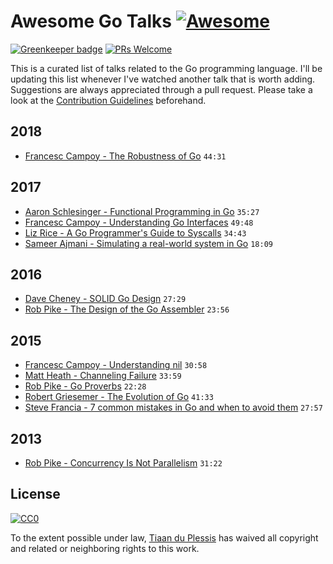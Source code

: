
# Awesome Go Talks [![Awesome](https://awesome.re/badge.svg)](https://awesome.re)

[![Greenkeeper badge](https://badges.greenkeeper.io/tiaanduplessis/awesome-go-talks.svg)](https://greenkeeper.io/) [![PRs Welcome](https://img.shields.io/badge/PRs-welcome-brightgreen.svg)](http://makeapullrequest.com)

This is a curated list of talks related to the Go programming language. I'll be updating this list whenever I've watched another talk that is worth adding. Suggestions are always appreciated through a pull request. Please take a look at the [Contribution Guidelines](CONTRIBUTING.md) beforehand.

## 2018

- [Francesc Campoy - The Robustness of Go](https://youtu.be/40d26ZGfhR8) `44:31`

## 2017

- [Aaron Schlesinger - Functional Programming in Go](https://www.youtube.com/watch?v=c8Fwb4KbVJM) `35:27`
- [Francesc Campoy - Understanding Go Interfaces](https://www.youtube.com/watch?v=F4wUrj6pmSI) `49:48`
- [Liz Rice - A Go Programmer's Guide to Syscalls](https://www.youtube.com/watch?v=01w7viEZzXQ) `34:43`
- [Sameer Ajmani - Simulating a real-world system in Go](https://www.youtube.com/watch?v=_YK0viplIl4) `18:09`

## 2016

- [Dave Cheney - SOLID Go Design](https://www.youtube.com/watch?v=zzAdEt3xZ1M) `27:29`
- [Rob Pike - The Design of the Go Assembler](https://www.youtube.com/watch?v=KINIAgRpkDA) `23:56`

## 2015

- [Francesc Campoy - Understanding nil](https://www.youtube.com/watch?v=ynoY2xz-F8s) `30:58`
- [Matt Heath - Channeling Failure](https://www.youtube.com/watch?v=lzlGXMnrBgw) `33:59`
- [Rob Pike - Go Proverbs](https://www.youtube.com/watch?v=PAAkCSZUG1c) `22:28`
- [Robert Griesemer - The Evolution of Go](https://www.youtube.com/watch?v=0ReKdcpNyQg) `41:33`
- [Steve Francia - 7 common mistakes in Go and when to avoid them](https://www.youtube.com/watch?v=29LLRKIL_TI) `27:57`

## 2013

- [Rob Pike - Concurrency Is Not Parallelism](https://www.youtube.com/watch?v=cN_DpYBzKso) `31:22`

## License

[![CC0](http://mirrors.creativecommons.org/presskit/buttons/88x31/svg/cc-zero.svg)](https://creativecommons.org/publicdomain/zero/1.0/)

To the extent possible under law, [Tiaan du Plessis](https://github.com/tiaanduplessis) has waived all copyright and related or neighboring rights to this work.

